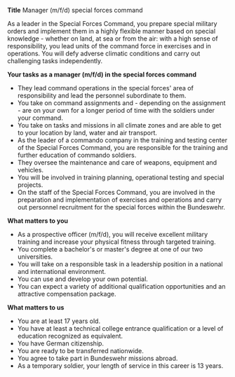 **Title**
Manager (m/f/d) special forces command

As a leader in the Special Forces Command, you prepare special military orders and implement them in a highly flexible manner based on special knowledge - whether on land, at sea or from the air: with a high sense of responsibility, you lead units of the command force in exercises and in operations. You will defy adverse climatic conditions and carry out challenging tasks independently.

**Your tasks as a manager (m/f/d) in the special forces command**

-	They lead command operations in the special forces' area of responsibility and lead the personnel subordinate to them.
-	You take on command assignments and - depending on the assignment - are on your own for a longer period of time with the soldiers under your command.
-	You take on tasks and missions in all climate zones and are able to get to your location by land, water and air transport.
-	As the leader of a commando company in the training and testing center of the Special Forces Command, you are responsible for the training and further education of commando soldiers.
-	They oversee the maintenance and care of weapons, equipment and vehicles.
-	You will be involved in training planning, operational testing and special projects.
-	On the staff of the Special Forces Command, you are involved in the preparation and implementation of exercises and operations and carry out personnel recruitment for the special forces within the Bundeswehr.

**What matters to you**

-	As a prospective officer (m/f/d), you will receive excellent military training and increase your physical fitness through targeted training.
-	You complete a bachelor's or master's degree at one of our two universities.
-	You will take on a responsible task in a leadership position in a national and international environment.
-	You can use and develop your own potential.
-	You can expect a variety of additional qualification opportunities and an attractive compensation package.

**What matters to us**

-	You are at least 17 years old.
-	You have at least a technical college entrance qualification or a level of education recognized as equivalent.
-	You have German citizenship.
-	You are ready to be transferred nationwide.
-	You agree to take part in Bundeswehr missions abroad.
-	As a temporary soldier, your length of service in this career is 13 years.
